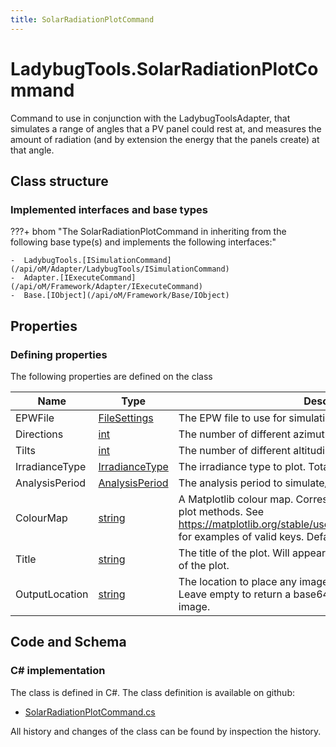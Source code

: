 ```yaml
---
title: SolarRadiationPlotCommand
---
```


# LadybugTools.SolarRadiationPlotCommand

Command to use in conjunction with the LadybugToolsAdapter, that simulates a range of angles that a PV panel could rest at, and measures the amount of radiation (and by extension the energy that the panels create) at that angle.

## Class structure

### Implemented interfaces and base types

???+ bhom "The SolarRadiationPlotCommand in inheriting from the following base type(s) and implements the following interfaces:"

    -  LadybugTools.[ISimulationCommand](/api/oM/Adapter/LadybugTools/ISimulationCommand)
    -  Adapter.[IExecuteCommand](/api/oM/Framework/Adapter/IExecuteCommand)
    -  Base.[IObject](/api/oM/Framework/Base/IObject)


## Properties



### Defining properties

The following properties are defined on the class

| Name             | Type             | Description      | Quantity         |
|------------------|------------------|------------------|------------------|
| EPWFile | [FileSettings](/api/oM/Framework/Adapter/FileSettings) | The EPW file to use for simulation. | - |
| Directions | [int](https://learn.microsoft.com/en-us/dotnet/api/System.Int32?view=netstandard-2.0) | The number of different azimuthal angles to simulate. | - |
| Tilts | [int](https://learn.microsoft.com/en-us/dotnet/api/System.Int32?view=netstandard-2.0) | The number of different altitudinal angles to simulate. | - |
| IrradianceType | [IrradianceType](/api/oM/Adapter/LadybugTools/IrradianceType) | The irradiance type to plot. Total for all. | - |
| AnalysisPeriod | [AnalysisPeriod](/api/oM/Adapter/LadybugTools/AnalysisPeriod) | The analysis period to simulate/plot. | - |
| ColourMap | [string](https://learn.microsoft.com/en-us/dotnet/api/System.String?view=netstandard-2.0) | A Matplotlib colour map. Corresponds to the 'cmap' parameter of plot methods. See https://matplotlib.org/stable/users/explain/colors/colormaps.html for examples of valid keys. Default of 'YlOrRd'. | - |
| Title | [string](https://learn.microsoft.com/en-us/dotnet/api/System.String?view=netstandard-2.0) | The title of the plot. Will appear above any information at the top of the plot. | - |
| OutputLocation | [string](https://learn.microsoft.com/en-us/dotnet/api/System.String?view=netstandard-2.0) | The location to place any images generated by the command. Leave empty to return a base64 string representation of the image. | - |


## Code and Schema

### C# implementation

The class is defined in C#. The class definition is available on github:

- [SolarRadiationPlotCommand.cs](https://github.com/BHoM/LadybugTools_Toolkit/blob/develop/LadybugTools_oM/ExecuteCommands/SolarRadiationPlotCommand.cs)

All history and changes of the class can be found by inspection the history.

